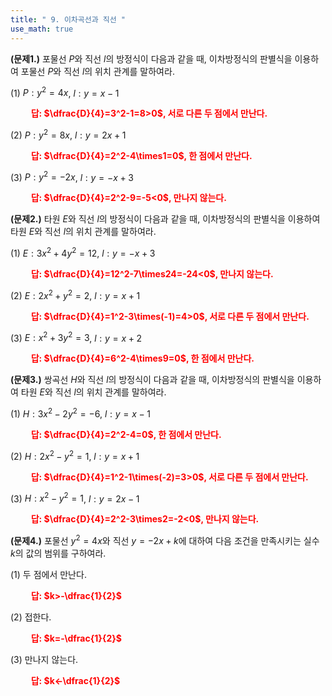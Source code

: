 ```yaml
---
title: " 9. 이차곡선과 직선 "
use_math: true
---
```



**(문제1.)** 포물선 $P$와 직선 $l$의 방정식이 다음과 같을 때, 이차방정식의 판별식을 이용하여 포물선 $P$와 직선 $l$의 위치 관계를 말하여라.

(1) $P: y^2=4 x$, $l: y=x-1$

**<span style="color: red;">$\qquad$답: $\dfrac{D}{4}=3^2-1=8>0$, 서로 다른 두 점에서 만난다.</span>**

(2) $P: y^2=8x$, $l: y=2x+1$

**<span style="color: red;">$\qquad$답: $\dfrac{D}{4}=2^2-4\times1=0$, 한 점에서 만난다.</span>**

(3) $P: y^2=-2x$, $l: y=-x+3$

**<span style="color: red;">$\qquad$답: $\dfrac{D}{4}=2^2-9=-5<0$, 만나지 않는다.</span>**

**(문제2.)** 타원 $E$와 직선 $l$의 방정식이 다음과 같을 때, 이차방정식의 판별식을 이용하여 타원 $E$와 직선 $l$의 위치 관계를 말하여라.

(1) $E: 3x^2+4y^2=12$, $l: y=-x+3$

**<span style="color: red;">$\qquad$답: $\dfrac{D}{4}=12^2-7\times24=-24<0$, 만나지 않는다.</span>**

(2) $E: 2x^2+y^2=2$, $l: y=x+1$

**<span style="color: red;">$\qquad$답: $\dfrac{D}{4}=1^2-3\times(-1)=4>0$, 서로 다른 두 점에서 만난다.</span>**

(3) $E: x^2+3y^2=3$, $l: y=x+2$

**<span style="color: red;">$\qquad$답: $\dfrac{D}{4}=6^2-4\times9=0$, 한 점에서 만난다.</span>**



**(문제3.)** 쌍곡선 $H$와 직선 $l$의 방정식이 다음과 같을 때, 이차방정식의 판별식을 이용하여 타원 $E$와 직선 $l$의 위치 관계를 말하여라.

(1) $H: 3x^2-2y^2=-6$, $l: y=x-1$

**<span style="color: red;">$\qquad$답: $\dfrac{D}{4}=2^2-4=0$, 한 점에서 만난다.</span>**

(2) $H: 2x^2-y^2=1$, $l: y=x+1$

**<span style="color: red;">$\qquad$답: $\dfrac{D}{4}=1^2-1\times(-2)=3>0$, 서로 다른 두 점에서 만난다.</span>**

(3) $H: x^2-y^2=1$, $l: y=2x-1$

**<span style="color: red;">$\qquad$답: $\dfrac{D}{4}=2^2-3\times2=-2<0$, 만나지 않는다.</span>**

**(문제4.)** 포물선 $y^2=4x$와 직선 $y=-2x+k$에 대하여 다음 조건을 만족시키는 실수 $k$의 값의 범위를 구하여라.

(1) 두 점에서 만난다.

**<span style="color: red;">$\qquad$답: $k>-\dfrac{1}{2}$</span>**

(2) 접한다.

**<span style="color: red;">$\qquad$답: $k=-\dfrac{1}{2}$</span>**

(3) 만나지 않는다.

**<span style="color: red;">$\qquad$답: $k<-\dfrac{1}{2}$</span>**